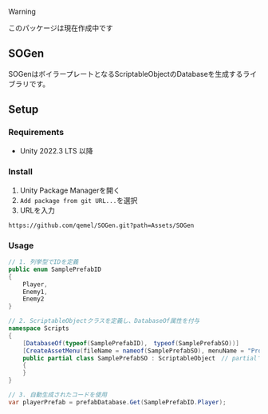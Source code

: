 > [!WARNING]
> このパッケージは現在作成中です

## SOGen

SOGenはボイラープレートとなるScriptableObjectのDatabaseを生成するライブラリです。

## Setup

### Requirements

- Unity 2022.3 LTS 以降

### Install

1. Unity Package Managerを開く
2. `Add package from git URL...`を選択
3. URLを入力

```
https://github.com/qemel/SOGen.git?path=Assets/SOGen
```

### Usage

```csharp
// 1. 列挙型でIDを定義
public enum SamplePrefabID
{
    Player,
    Enemy1,
    Enemy2
}

// 2. ScriptableObjectクラスを定義し、DatabaseOf属性を付与
namespace Scripts
{
    [DatabaseOf(typeof(SamplePrefabID),　typeof(SamplePrefabSO))]
    [CreateAssetMenu(fileName = nameof(SamplePrefabSO), menuName = "Project/" + nameof(SamplePrefabSO))]
    public partial class SamplePrefabSO : ScriptableObject　// partialであることに注意
    {
    }
}

// 3. 自動生成されたコードを使用
var playerPrefab = prefabDatabase.Get(SamplePrefabID.Player);
```

